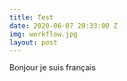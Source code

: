 ```yaml
---
title: Test
date: 2020-06-07 20:33:00 Z
img: workflow.jpg
layout: post
---
```


Bonjour je suis français